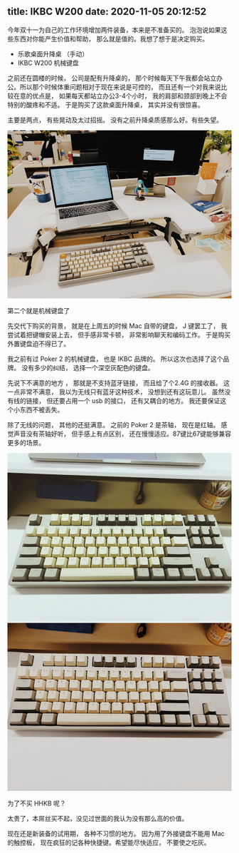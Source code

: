 title: IKBC W200
date: 2020-11-05 20:12:52
---

今年双十一为自己的工作环境增加两件装备，本来是不准备买的。 泡泡说如果这些东西对你能产生价值和帮助， 那么就是值的。我想了想于是决定购买。

- 乐歌桌面升降桌 （手动）
- IKBC W200 机械键盘

之前还在圆楼的时候， 公司是配有升降桌的， 那个时候每天下午我都会站立办公。所以那个时候体重问题相对于现在来说是可控的， 而且还有一个对我来说比较在意的优点是， 如果每天都站立办公3-4个小时， 我的肩部和颈部到晚上不会特别的酸疼和不适。 于是购买了这款桌面升降桌， 其实并没有很惊喜。

主要是两点， 有些晃动及太过招摇。 没有之前升降桌质感那么好。有些失望。


![IKBC W200](/uploads/images/ikbc-3.jpg)

第二个就是机械键盘了

先交代下购买的背景， 就是在上周五的时候 Mac 自带的键盘， J 键罢工了， 我尝试着把键帽安装上去， 但手感非常卡顿， 非常影响聊天和编码工作。 于是购买外置键盘迫不得已了。

我之前有过 Poker 2 的机械键盘， 也是 IKBC 品牌的。 所以这次也选择了这个品牌。 没有多少的纠结， 选择一个深空灰配色的键盘。

先说下不满意的地方 ， 那就是不支持蓝牙链接， 而且给了个2.4G 的接收器。 这一点非常不满意， 我以为无线只有蓝牙这种技术， 没想到还有这玩意儿。 虽然没有线的链接， 但还要占用一个 usb 的接口， 还有又耦合的地方。 我还要保证这个小东西不被丢失。

除了无线的问题， 其他的还挺满意。 之前的 Poker 2 是茶轴， 现在是红轴。 感觉声音没有茶轴好听， 但手感上有点区别， 还在慢慢适应。87键比67键能够兼容更多的场景。


![IKBC W200](/uploads/images/ikbc-1.jpg)
![IKBC W200](/uploads/images/ikbc-2.jpg "cover")

为了不买 HHKB 呢？

太贵了，本屌丝买不起，没见过世面的我认为没有那么高的价值。

现在还是新装备的试用期， 各种不习惯的地方。 因为用了外接键盘不能用 Mac 的触控板， 现在疯狂的记各种快捷键。希望能尽快适应， 不要使之吃灰。